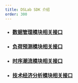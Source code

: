 ```yaml
---
title: DSLab SDK 介绍
order: 300
---
```


- ### [数据管理模块相关接口](./data/index.md)

- ### [负荷预测模块相关接口](./load_prediction/index.md)

- ### [时序潮流模块相关接口](./power_flow/index.md)
  
- ### [技术经济分析模块相关接口](./financial/index.md)

